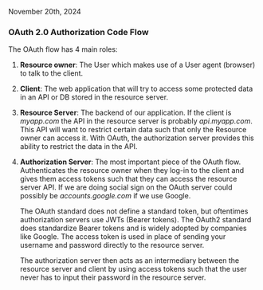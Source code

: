 November 20th, 2024

### OAuth 2.0 Authorization Code Flow

The OAuth flow has 4 main roles:

1. **Resource owner**: The User which makes use of a User agent (browser) to talk to the client.

2. **Client**: The web application that will try to access some protected data in an API or DB stored in the resource server.  

3. **Resource Server**: The backend of our application. If the client is *myapp.com* the API in the resource server is probably *api.myapp.com*. This API will want to restrict certain data such that only the Resource owner can access it. With OAuth, the authorization server provides this ability to restrict the data in the API.

4. **Authorization Server**: The most important piece of the OAuth flow. Authenticates the resource owner when they log-in to the client and gives them access tokens such that they can access the resource server API. If we are doing social sign on the OAuth server could possibly be *accounts.google.com* if we use Google.

   The OAuth standard does not define a standard token, but oftentimes authorization servers use JWTs (Bearer tokens). The OAuth2 standard does standardize Bearer tokens and is widely adopted by companies like Google. The access token is used in place of sending your username and password directly to the resource server. 

   The authorization server then acts as an intermediary between the resource server and client by using access tokens such that the user never has to input their password in the resource server. 